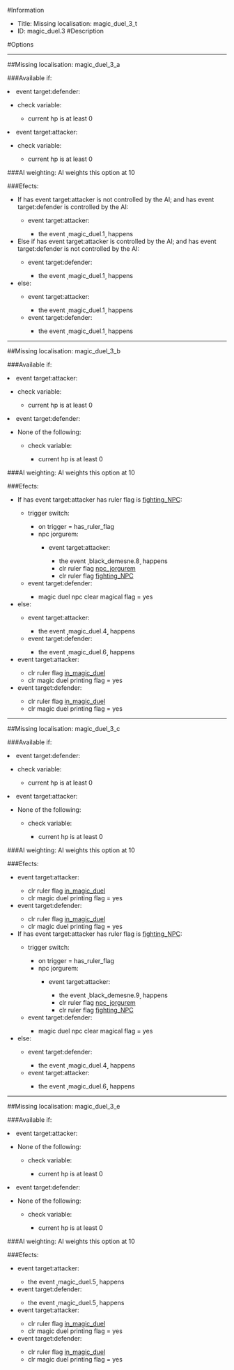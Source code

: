 #Information
 - Title: Missing localisation: magic_duel_3_t
 - ID: magic_duel.3
#Description

#Options

___
##Missing localisation: magic_duel_3_a

###Available if:
<li>event target:defender:</li><ul><li>check variable:</li><ul><li>current hp is at least 0</li></ul></ul><li>event target:attacker:</li><ul><li>check variable:</li><ul><li>current hp is at least 0</li></ul></ul>

###AI weighting:
AI weights this option at 10


###Efects:<ul><li>If has event target:attacker is not controlled by the AI; and  has event target:defender is controlled by the AI:</li><ul><li>event target:attacker:</li><ul><li>the event ˻magic_duel.1˼ happens</li></ul></ul><li>Else if has event target:attacker is controlled by the AI; and  has event target:defender is not controlled by the AI:</li><ul><li>event target:defender:</li><ul><li>the event ˻magic_duel.1˼ happens</li></ul></ul><li>else:</li><ul><li>event target:attacker:</li><ul><li>the event ˻magic_duel.1˼ happens</li></ul><li>event target:defender:</li><ul><li>the event ˻magic_duel.1˼ happens</li></ul></ul></ul>

___
##Missing localisation: magic_duel_3_b

###Available if:
<li>event target:attacker:</li><ul><li>check variable:</li><ul><li>current hp is at least 0</li></ul></ul><li>event target:defender:</li><ul><li>None of the following:</li><ul><li>check variable:</li><ul><li>current hp is at least 0</li></ul></ul></ul>

###AI weighting:
AI weights this option at 10


###Efects:<ul><li>If has event target:attacker has ruler flag is [fighting_NPC](../flags/fighting_npc.md):</li><ul><li>trigger switch:</li><ul><li>on trigger = has_ruler_flag</li><li>npc jorgurem:</li><ul><li>event target:attacker:</li><ul><li>the event ˻black_demesne.8˼ happens</li><li>clr ruler flag [npc_jorgurem](../flags/npc_jorgurem.md)</li><li>clr ruler flag [fighting_NPC](../flags/fighting_npc.md)</li></ul></ul></ul><li>event target:defender:</li><ul><li>magic duel npc clear magical flag = yes</li></ul></ul><li>else:</li><ul><li>event target:attacker:</li><ul><li>the event ˻magic_duel.4˼ happens</li></ul><li>event target:defender:</li><ul><li>the event ˻magic_duel.6˼ happens</li></ul></ul><li>event target:attacker:</li><ul><li>clr ruler flag [in_magic_duel](../flags/in_magic_duel.md)</li><li>clr magic duel printing flag = yes</li></ul><li>event target:defender:</li><ul><li>clr ruler flag [in_magic_duel](../flags/in_magic_duel.md)</li><li>clr magic duel printing flag = yes</li></ul></ul>

___
##Missing localisation: magic_duel_3_c

###Available if:
<li>event target:defender:</li><ul><li>check variable:</li><ul><li>current hp is at least 0</li></ul></ul><li>event target:attacker:</li><ul><li>None of the following:</li><ul><li>check variable:</li><ul><li>current hp is at least 0</li></ul></ul></ul>

###AI weighting:
AI weights this option at 10


###Efects:<ul><li>event target:attacker:</li><ul><li>clr ruler flag [in_magic_duel](../flags/in_magic_duel.md)</li><li>clr magic duel printing flag = yes</li></ul><li>event target:defender:</li><ul><li>clr ruler flag [in_magic_duel](../flags/in_magic_duel.md)</li><li>clr magic duel printing flag = yes</li></ul><li>If has event target:attacker has ruler flag is [fighting_NPC](../flags/fighting_npc.md):</li><ul><li>trigger switch:</li><ul><li>on trigger = has_ruler_flag</li><li>npc jorgurem:</li><ul><li>event target:attacker:</li><ul><li>the event ˻black_demesne.9˼ happens</li><li>clr ruler flag [npc_jorgurem](../flags/npc_jorgurem.md)</li><li>clr ruler flag [fighting_NPC](../flags/fighting_npc.md)</li></ul></ul></ul><li>event target:defender:</li><ul><li>magic duel npc clear magical flag = yes</li></ul></ul><li>else:</li><ul><li>event target:defender:</li><ul><li>the event ˻magic_duel.4˼ happens</li></ul><li>event target:attacker:</li><ul><li>the event ˻magic_duel.6˼ happens</li></ul></ul></ul>

___
##Missing localisation: magic_duel_3_e

###Available if:
<li>event target:attacker:</li><ul><li>None of the following:</li><ul><li>check variable:</li><ul><li>current hp is at least 0</li></ul></ul></ul><li>event target:defender:</li><ul><li>None of the following:</li><ul><li>check variable:</li><ul><li>current hp is at least 0</li></ul></ul></ul>

###AI weighting:
AI weights this option at 10


###Efects:<ul><li>event target:attacker:</li><ul><li>the event ˻magic_duel.5˼ happens</li></ul><li>event target:defender:</li><ul><li>the event ˻magic_duel.5˼ happens</li></ul><li>event target:attacker:</li><ul><li>clr ruler flag [in_magic_duel](../flags/in_magic_duel.md)</li><li>clr magic duel printing flag = yes</li></ul><li>event target:defender:</li><ul><li>clr ruler flag [in_magic_duel](../flags/in_magic_duel.md)</li><li>clr magic duel printing flag = yes</li></ul></ul>
